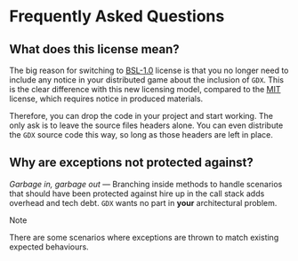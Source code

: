 # Frequently Asked Questions

## What does this license mean?

The big reason for switching to [BSL-1.0](https://choosealicense.com/licenses/bsl-1.0/) license is that you no longer need to include any notice in your distributed game about the inclusion of `GDX`. This is the clear difference with this new licensing model, compared to the [MIT](https://choosealicense.com/licenses/mit/) license, which requires notice in produced materials.

Therefore, you can drop the code in your project and start working. The only ask is to leave the source files headers alone. 
You can even distribute the `GDX` source code this way, so long as those headers are left in place.

## Why are exceptions not protected against?

_Garbage in, garbage out_ — Branching inside methods to handle scenarios that should have been protected against hire up in the call stack adds overhead and tech debt. `GDX` wants no part in **your** architectural problem.

> [!NOTE]
> There are some scenarios where exceptions are thrown to match existing expected behaviours.
